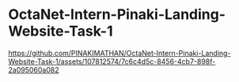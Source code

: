 # OctaNet-Intern-Pinaki-Landing-Website-Task-1


https://github.com/PINAKIMATHAN/OctaNet-Intern-Pinaki-Landing-Website-Task-1/assets/107812574/7c6c4d5c-8456-4cb7-898f-2a095060a082

